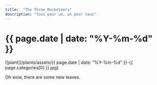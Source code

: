 ```yaml
---
title:  "The Three Musketeers"
description: "Tous pour un, un pour tous"
---
```


# {{ page.date | date: "%Y-%m-%d" }}

![plant](/plants/assets/{{ page.date | date: "%Y-%m-%d" }}-{{ page.categories[0] }}.jpg)

Oh wow, there are some new leaves.
